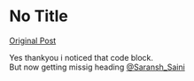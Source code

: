 # No Title

[Original Post](https://discourse.onlinedegree.iitm.ac.in/t/165959/353)

<p>Yes thankyou i noticed that code block.<br>
But now getting missig heading <a class="mention" href="/u/saransh_saini">@Saransh_Saini</a></p>